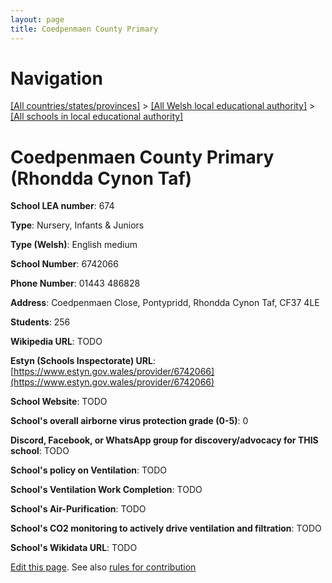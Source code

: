 ```yaml
---
layout: page
title: Coedpenmaen County Primary
---
```

# Navigation

[[All countries/states/provinces]](../../..) > [[All Welsh local educational authority]](../..) > [[All schools in local educational authority]](..)

# Coedpenmaen County Primary (Rhondda Cynon Taf)

**School LEA number**: 674

**Type**: Nursery, Infants & Juniors

**Type (Welsh)**: English medium

**School Number**: 6742066

**Phone Number**: 01443 486828

**Address**:  Coedpenmaen Close, Pontypridd, Rhondda Cynon Taf, CF37 4LE

**Students**: 256

**Wikipedia URL**: TODO

**Estyn (Schools Inspectorate) URL**: [https://www.estyn.gov.wales/provider/6742066](https://www.estyn.gov.wales/provider/6742066)

**School Website**: TODO

**School's overall airborne virus protection grade (0-5)**: 0

**Discord, Facebook, or WhatsApp group for discovery/advocacy for THIS school**: TODO

**School's policy on Ventilation**: TODO

**School's Ventilation Work Completion**: TODO

**School's Air-Purification**: TODO

**School's CO2 monitoring to actively drive ventilation and filtration**: TODO

**School's Wikidata URL**: TODO




[Edit this page](https://github.com/VentilationProject/Wales/edit/prif/./Rhondda_Cynon_Taf/Coedpenmaen_County_Primary.md). See also [rules for contribution](../../../contribution-rules/)